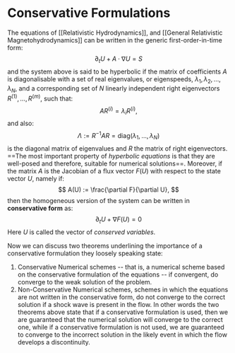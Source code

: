# Conservative Formulations
The equations of [[Relativistic Hydrodynamics]], and [[General Relativistic Magnetohydrodynamics]] can be written in the generic first-order-in-time form:
$$
\partial_t U + A\cdot\nabla U = S
$$
and the system above is said to be hyperbolic if the matrix of coefficients $A$ is diagonalisable with a set of real eigenvalues, or eigenspeeds, $\lambda_1, \lambda_2, \dots, \lambda_N$, and a corresponding set of $N$ linearly independent right eigenvectors $R^{(1)}, \dots, R^{(m)}$, such that:
$$
AR^{(i)} = \lambda_i R^{(i)},
$$
and also:
$$
\Lambda :=R^{-1}A R = \text{diag}(\lambda_1, \dots, \lambda_N)
$$
is the diagonal matrix of eigenvalues and $R$ the matrix of right eigenvectors. ==The most important property of *hyperbolic equations* is that they are well-posed and therefore, suitable for numerical solutions==. Moreover, if the matrix $A$ is the Jacobian of a flux vector $F(U)$ with respect to the state vector $U$, namely if:
$$
A(U) := \frac{\partial F}{\partial U},
$$
then the homogeneous version of the system can be written in **conservative form** as:
$$
\partial_t U + \nabla F(U) = 0
$$
Here $U$ is called the vector of *conserved variables*. 

Now we can discuss two theorems underlining the importance of a conservative formulation they loosely speaking state:
1. Conservative Numerical schemes -- that is, a numerical scheme based on the conservative formulation of the equations -- if convergent, do converge to the weak solution of the problem.
2. Non-Conservative Numerical schemes, schemes in which the equations are not written in the conservative form, do not converge to the correct solution if a shock wave is present in the flow. 
In other words the two theorems above state that if a conservative formulation is used, then we are guaranteed that the numerical solution will converge to the correct one, while if a conservative formulation is not used, we are guaranteed to converge to the incorrect solution in the likely event in which the flow develops a discontinuity.